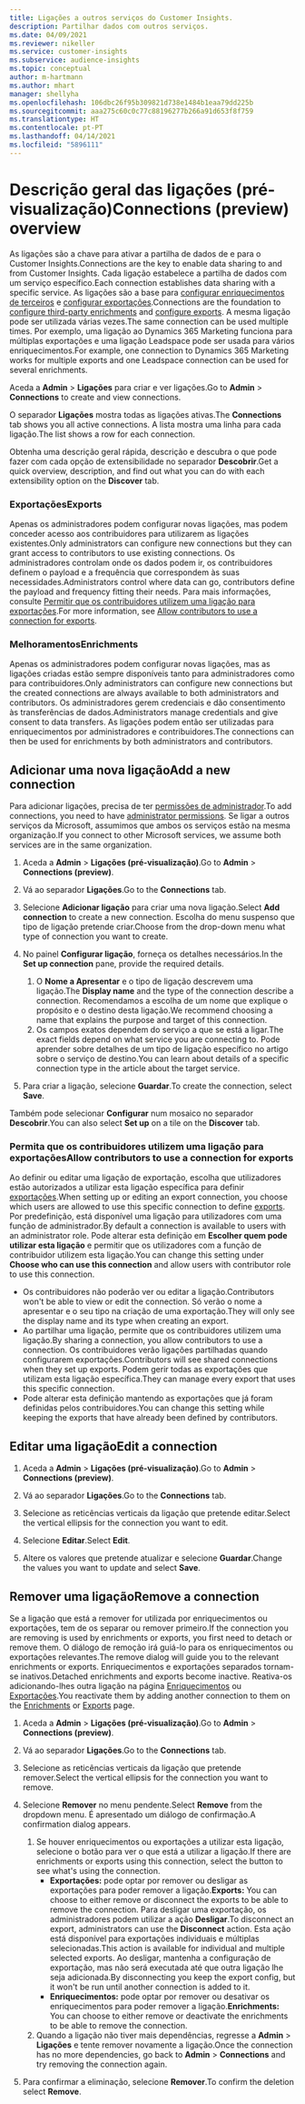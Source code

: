 ```yaml
---
title: Ligações a outros serviços do Customer Insights.
description: Partilhar dados com outros serviços.
ms.date: 04/09/2021
ms.reviewer: nikeller
ms.service: customer-insights
ms.subservice: audience-insights
ms.topic: conceptual
author: m-hartmann
ms.author: mhart
manager: shellyha
ms.openlocfilehash: 106dbc26f95b309821d738e1484b1eaa79dd225b
ms.sourcegitcommit: aaa275c60c0c77c88196277b266a91d653f8f759
ms.translationtype: HT
ms.contentlocale: pt-PT
ms.lasthandoff: 04/14/2021
ms.locfileid: "5896111"
---
```

# <a name="connections-preview-overview"></a><span data-ttu-id="5546f-103">Descrição geral das ligações (pré-visualização)</span><span class="sxs-lookup"><span data-stu-id="5546f-103">Connections (preview) overview</span></span>

<span data-ttu-id="5546f-104">As ligações são a chave para ativar a partilha de dados de e para o Customer Insights.</span><span class="sxs-lookup"><span data-stu-id="5546f-104">Connections are the key to enable data sharing to and from Customer Insights.</span></span> <span data-ttu-id="5546f-105">Cada ligação estabelece a partilha de dados com um serviço específico.</span><span class="sxs-lookup"><span data-stu-id="5546f-105">Each connection establishes data sharing with a specific service.</span></span> <span data-ttu-id="5546f-106">As ligações são a base para [configurar enriquecimentos de terceiros](enrichment-hub.md) e [configurar exportações](export-destinations.md).</span><span class="sxs-lookup"><span data-stu-id="5546f-106">Connections are the foundation to [configure third-party enrichments](enrichment-hub.md) and [configure exports](export-destinations.md).</span></span> <span data-ttu-id="5546f-107">A mesma ligação pode ser utilizada várias vezes.</span><span class="sxs-lookup"><span data-stu-id="5546f-107">The same connection can be used multiple times.</span></span> <span data-ttu-id="5546f-108">Por exemplo, uma ligação ao Dynamics 365 Marketing funciona para múltiplas exportações e uma ligação Leadspace pode ser usada para vários enriquecimentos.</span><span class="sxs-lookup"><span data-stu-id="5546f-108">For example, one connection to Dynamics 365 Marketing works for multiple exports and one Leadspace connection can be used for several enrichments.</span></span>

<span data-ttu-id="5546f-109">Aceda a **Admin** > **Ligações** para criar e ver ligações.</span><span class="sxs-lookup"><span data-stu-id="5546f-109">Go to **Admin** > **Connections** to create and view connections.</span></span>

<span data-ttu-id="5546f-110">O separador **Ligações** mostra todas as ligações ativas.</span><span class="sxs-lookup"><span data-stu-id="5546f-110">The **Connections** tab shows you all active connections.</span></span> <span data-ttu-id="5546f-111">A lista mostra uma linha para cada ligação.</span><span class="sxs-lookup"><span data-stu-id="5546f-111">The list shows a row for each connection.</span></span> 

<span data-ttu-id="5546f-112">Obtenha uma descrição geral rápida, descrição e descubra o que pode fazer com cada opção de extensibilidade no separador **Descobrir**.</span><span class="sxs-lookup"><span data-stu-id="5546f-112">Get a quick overview, description, and find out what you can do with each extensibility option on the **Discover** tab.</span></span>

### <a name="exports"></a><span data-ttu-id="5546f-113">Exportações</span><span class="sxs-lookup"><span data-stu-id="5546f-113">Exports</span></span>

<span data-ttu-id="5546f-114">Apenas os administradores podem configurar novas ligações, mas podem conceder acesso aos contribuidores para utilizarem as ligações existentes.</span><span class="sxs-lookup"><span data-stu-id="5546f-114">Only administrators can configure new connections but they can grant access to contributors to use existing connections.</span></span> <span data-ttu-id="5546f-115">Os administradores controlam onde os dados podem ir, os contribuidores definem o payload e a frequência que correspondem às suas necessidades.</span><span class="sxs-lookup"><span data-stu-id="5546f-115">Administrators control where data can go, contributors define the payload and frequency fitting their needs.</span></span> <span data-ttu-id="5546f-116">Para mais informações, consulte [Permitir que os contribuidores utilizem uma ligação para exportações](#allow-contributors-to-use-a-connection-for-exports).</span><span class="sxs-lookup"><span data-stu-id="5546f-116">For more information, see [Allow contributors to use a connection for exports](#allow-contributors-to-use-a-connection-for-exports).</span></span>

### <a name="enrichments"></a><span data-ttu-id="5546f-117">Melhoramentos</span><span class="sxs-lookup"><span data-stu-id="5546f-117">Enrichments</span></span>

<span data-ttu-id="5546f-118">Apenas os administradores podem configurar novas ligações, mas as ligações criadas estão sempre disponíveis tanto para administradores como para contribuidores.</span><span class="sxs-lookup"><span data-stu-id="5546f-118">Only administrators can configure new connections but the created connections are always available to both administrators and contributors.</span></span> <span data-ttu-id="5546f-119">Os administradores gerem credenciais e dão consentimento às transferências de dados.</span><span class="sxs-lookup"><span data-stu-id="5546f-119">Administrators manage credentials and give consent to data transfers.</span></span> <span data-ttu-id="5546f-120">As ligações podem então ser utilizadas para enriquecimentos por administradores e contribuidores.</span><span class="sxs-lookup"><span data-stu-id="5546f-120">The connections can then be used for enrichments by both administrators and contributors.</span></span>

## <a name="add-a-new-connection"></a><span data-ttu-id="5546f-121">Adicionar uma nova ligação</span><span class="sxs-lookup"><span data-stu-id="5546f-121">Add a new connection</span></span>

<span data-ttu-id="5546f-122">Para adicionar ligações, precisa de ter [permissões de administrador](permissions.md).</span><span class="sxs-lookup"><span data-stu-id="5546f-122">To add connections, you need to have [administrator permissions](permissions.md).</span></span> <span data-ttu-id="5546f-123">Se ligar a outros serviços da Microsoft, assumimos que ambos os serviços estão na mesma organização.</span><span class="sxs-lookup"><span data-stu-id="5546f-123">If you connect to other Microsoft services, we assume both services are in the same organization.</span></span>

1. <span data-ttu-id="5546f-124">Aceda a **Admin** > **Ligações (pré-visualização)**.</span><span class="sxs-lookup"><span data-stu-id="5546f-124">Go to **Admin** > **Connections (preview)**.</span></span>

1. <span data-ttu-id="5546f-125">Vá ao separador **Ligações**.</span><span class="sxs-lookup"><span data-stu-id="5546f-125">Go to the **Connections** tab.</span></span>

1. <span data-ttu-id="5546f-126">Selecione **Adicionar ligação** para criar uma nova ligação.</span><span class="sxs-lookup"><span data-stu-id="5546f-126">Select **Add connection** to create a new connection.</span></span> <span data-ttu-id="5546f-127">Escolha do menu suspenso que tipo de ligação pretende criar.</span><span class="sxs-lookup"><span data-stu-id="5546f-127">Choose from the drop-down menu what type of connection you want to create.</span></span>

1. <span data-ttu-id="5546f-128">No painel **Configurar ligação**, forneça os detalhes necessários.</span><span class="sxs-lookup"><span data-stu-id="5546f-128">In the **Set up connection** pane, provide the required details.</span></span> 
   1. <span data-ttu-id="5546f-129">O **Nome a Apresentar** e o tipo de ligação descrevem uma ligação.</span><span class="sxs-lookup"><span data-stu-id="5546f-129">The **Display name** and the type of the connection describe a connection.</span></span> <span data-ttu-id="5546f-130">Recomendamos a escolha de um nome que explique o propósito e o destino desta ligação.</span><span class="sxs-lookup"><span data-stu-id="5546f-130">We recommend choosing a name that explains the purpose and target of this connection.</span></span>
   1. <span data-ttu-id="5546f-131">Os campos exatos dependem do serviço a que se está a ligar.</span><span class="sxs-lookup"><span data-stu-id="5546f-131">The exact fields depend on what service you are connecting to.</span></span> <span data-ttu-id="5546f-132">Pode aprender sobre detalhes de um tipo de ligação específico no artigo sobre o serviço de destino.</span><span class="sxs-lookup"><span data-stu-id="5546f-132">You can learn about details of a specific connection type in the article about the target service.</span></span>

1. <span data-ttu-id="5546f-133">Para criar a ligação, selecione **Guardar**.</span><span class="sxs-lookup"><span data-stu-id="5546f-133">To create the connection, select **Save**.</span></span>

<span data-ttu-id="5546f-134">Também pode selecionar **Configurar** num mosaico no separador **Descobrir**.</span><span class="sxs-lookup"><span data-stu-id="5546f-134">You can also select **Set up** on a tile on the **Discover** tab.</span></span>

### <a name="allow-contributors-to-use-a-connection-for-exports"></a><span data-ttu-id="5546f-135">Permita que os contribuidores utilizem uma ligação para exportações</span><span class="sxs-lookup"><span data-stu-id="5546f-135">Allow contributors to use a connection for exports</span></span>

<span data-ttu-id="5546f-136">Ao definir ou editar uma ligação de exportação, escolha que utilizadores estão autorizados a utilizar esta ligação específica para definir [exportações](export-destinations.md).</span><span class="sxs-lookup"><span data-stu-id="5546f-136">When setting up or editing an export connection, you choose which users are allowed to use this specific connection to define [exports](export-destinations.md).</span></span> <span data-ttu-id="5546f-137">Por predefinição, está disponível uma ligação para utilizadores com uma função de administrador.</span><span class="sxs-lookup"><span data-stu-id="5546f-137">By default a connection is available to users with an administrator role.</span></span> <span data-ttu-id="5546f-138">Pode alterar esta definição em **Escolher quem pode utilizar esta ligação** e permitir que os utilizadores com a função de contribuidor utilizem esta ligação.</span><span class="sxs-lookup"><span data-stu-id="5546f-138">You can change this setting under **Choose who can use this connection** and allow users with contributor role to use this connection.</span></span>

- <span data-ttu-id="5546f-139">Os contribuidores não poderão ver ou editar a ligação.</span><span class="sxs-lookup"><span data-stu-id="5546f-139">Contributors won't be able to view or edit the connection.</span></span> <span data-ttu-id="5546f-140">Só verão o nome a apresentar e o seu tipo na criação de uma exportação.</span><span class="sxs-lookup"><span data-stu-id="5546f-140">They will only see the display name and its type when creating an export.</span></span>
- <span data-ttu-id="5546f-141">Ao partilhar uma ligação, permite que os contribuidores utilizem uma ligação.</span><span class="sxs-lookup"><span data-stu-id="5546f-141">By sharing a connection, you allow contributors to use a connection.</span></span> <span data-ttu-id="5546f-142">Os contribuidores verão ligações partilhadas quando configurarem exportações.</span><span class="sxs-lookup"><span data-stu-id="5546f-142">Contributors will see shared connections when they set up exports.</span></span> <span data-ttu-id="5546f-143">Podem gerir todas as exportações que utilizam esta ligação específica.</span><span class="sxs-lookup"><span data-stu-id="5546f-143">They can manage every export that uses this specific connection.</span></span>
- <span data-ttu-id="5546f-144">Pode alterar esta definição mantendo as exportações que já foram definidas pelos contribuidores.</span><span class="sxs-lookup"><span data-stu-id="5546f-144">You can change this setting while keeping the exports that have already been defined by contributors.</span></span>

## <a name="edit-a-connection"></a><span data-ttu-id="5546f-145">Editar uma ligação</span><span class="sxs-lookup"><span data-stu-id="5546f-145">Edit a connection</span></span>

1. <span data-ttu-id="5546f-146">Aceda a **Admin** > **Ligações (pré-visualização)**.</span><span class="sxs-lookup"><span data-stu-id="5546f-146">Go to **Admin** > **Connections (preview)**.</span></span>

1. <span data-ttu-id="5546f-147">Vá ao separador **Ligações**.</span><span class="sxs-lookup"><span data-stu-id="5546f-147">Go to the **Connections** tab.</span></span>

1. <span data-ttu-id="5546f-148">Selecione as reticências verticais da ligação que pretende editar.</span><span class="sxs-lookup"><span data-stu-id="5546f-148">Select the vertical ellipsis for the connection you want to edit.</span></span>

1. <span data-ttu-id="5546f-149">Selecione **Editar**.</span><span class="sxs-lookup"><span data-stu-id="5546f-149">Select **Edit**.</span></span>

1. <span data-ttu-id="5546f-150">Altere os valores que pretende atualizar e selecione **Guardar**.</span><span class="sxs-lookup"><span data-stu-id="5546f-150">Change the values you want to update and select **Save**.</span></span>

## <a name="remove-a-connection"></a><span data-ttu-id="5546f-151">Remover uma ligação</span><span class="sxs-lookup"><span data-stu-id="5546f-151">Remove a connection</span></span>

<span data-ttu-id="5546f-152">Se a ligação que está a remover for utilizada por enriquecimentos ou exportações, tem de os separar ou remover primeiro.</span><span class="sxs-lookup"><span data-stu-id="5546f-152">If the connection you are removing is used by enrichments or exports, you first need to detach or remove them.</span></span> <span data-ttu-id="5546f-153">O diálogo de remoção irá guiá-lo para os enriquecimentos ou exportações relevantes.</span><span class="sxs-lookup"><span data-stu-id="5546f-153">The remove dialog will guide you to the relevant enrichments or exports.</span></span> <span data-ttu-id="5546f-154">Enriquecimentos e exportações separados tornam-se inativos.</span><span class="sxs-lookup"><span data-stu-id="5546f-154">Detached enrichments and exports become inactive.</span></span> <span data-ttu-id="5546f-155">Reativa-os adicionando-lhes outra ligação na página [Enriquecimentos](enrichment-hub.md) ou [Exportações](export-destinations.md).</span><span class="sxs-lookup"><span data-stu-id="5546f-155">You reactivate them by adding another connection to them on the [Enrichments](enrichment-hub.md) or [Exports](export-destinations.md) page.</span></span>

1. <span data-ttu-id="5546f-156">Aceda a **Admin** > **Ligações (pré-visualização)**.</span><span class="sxs-lookup"><span data-stu-id="5546f-156">Go to **Admin** > **Connections (preview)**.</span></span>

1. <span data-ttu-id="5546f-157">Vá ao separador **Ligações**.</span><span class="sxs-lookup"><span data-stu-id="5546f-157">Go to the **Connections** tab.</span></span>

1. <span data-ttu-id="5546f-158">Selecione as reticências verticais da ligação que pretende remover.</span><span class="sxs-lookup"><span data-stu-id="5546f-158">Select the vertical ellipsis for the connection you want to remove.</span></span>

1. <span data-ttu-id="5546f-159">Selecione **Remover** no menu pendente.</span><span class="sxs-lookup"><span data-stu-id="5546f-159">Select **Remove** from the dropdown menu.</span></span> <span data-ttu-id="5546f-160">É apresentado um diálogo de confirmação.</span><span class="sxs-lookup"><span data-stu-id="5546f-160">A confirmation dialog appears.</span></span>

   1. <span data-ttu-id="5546f-161">Se houver enriquecimentos ou exportações a utilizar esta ligação, selecione o botão para ver o que está a utilizar a ligação.</span><span class="sxs-lookup"><span data-stu-id="5546f-161">If there are enrichments or exports using this connection, select the button to see what's using the connection.</span></span>
      - <span data-ttu-id="5546f-162">**Exportações:** pode optar por remover ou desligar as exportações para poder remover a ligação.</span><span class="sxs-lookup"><span data-stu-id="5546f-162">**Exports:** You can choose to either remove or disconnect the exports to be able to remove the connection.</span></span> <span data-ttu-id="5546f-163">Para desligar uma exportação, os administradores podem utilizar a ação **Desligar**.</span><span class="sxs-lookup"><span data-stu-id="5546f-163">To disconnect an export, administrators can use the **Disconnect** action.</span></span> <span data-ttu-id="5546f-164">Esta ação está disponível para exportações individuais e múltiplas selecionadas.</span><span class="sxs-lookup"><span data-stu-id="5546f-164">This action is available for individual and multiple selected exports.</span></span> <span data-ttu-id="5546f-165">Ao desligar, mantenha a configuração de exportação, mas não será executada até que outra ligação lhe seja adicionada.</span><span class="sxs-lookup"><span data-stu-id="5546f-165">By disconnecting you keep the export config, but it won't be run until another connection is added to it.</span></span>
      - <span data-ttu-id="5546f-166">**Enriquecimentos:** pode optar por remover ou desativar os enriquecimentos para poder remover a ligação.</span><span class="sxs-lookup"><span data-stu-id="5546f-166">**Enrichments:** You can choose to either remove or deactivate the enrichments to be able to remove the connection.</span></span> 
   1. <span data-ttu-id="5546f-167">Quando a ligação não tiver mais dependências, regresse a **Admin** > **Ligações** e tente remover novamente a ligação.</span><span class="sxs-lookup"><span data-stu-id="5546f-167">Once the connection has no more dependencies, go back to **Admin** > **Connections** and try removing the connection again.</span></span>

1. <span data-ttu-id="5546f-168">Para confirmar a eliminação, selecione **Remover**.</span><span class="sxs-lookup"><span data-stu-id="5546f-168">To confirm the deletion select **Remove**.</span></span>

